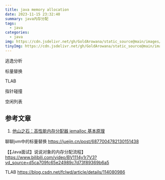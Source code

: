 ```yaml
---
title: java memory allocation
date: 2023-11-15 23:32:40
summary: java内存分配
tags:
  - java
categories:
  - java
img: https://cdn.jsdelivr.net/gh/GoldArowana/static_source@main/images/cover/co112-m.jpg
tinyImg: https://cdn.jsdelivr.net/gh/GoldArowana/static_source@main/images/tiny/cover/co112.jpg
---
```






逃逸分析

标量替换


TLAB


指针碰撞

空闲列表


## 参考文章
1. [他山之石：高性能内存分配器 jemalloc 基本原理](http://learn.lianglianglee.com/%E4%B8%93%E6%A0%8F/Netty%20%E6%A0%B8%E5%BF%83%E5%8E%9F%E7%90%86%E5%89%96%E6%9E%90%E4%B8%8E%20RPC%20%E5%AE%9E%E8%B7%B5-%E5%AE%8C/12%20%20%E4%BB%96%E5%B1%B1%E4%B9%8B%E7%9F%B3%EF%BC%9A%E9%AB%98%E6%80%A7%E8%83%BD%E5%86%85%E5%AD%98%E5%88%86%E9%85%8D%E5%99%A8%20jemalloc%20%E5%9F%BA%E6%9C%AC%E5%8E%9F%E7%90%86.md)

聊聊jvm中的标量替换   https://juejin.cn/post/6877004782130151438

【【Java面试】说说对象的内存分配流程】https://www.bilibili.com/video/BV1114y1r7V3?vd_source=d5ca709fc65e24989c7d73f89369b6a5

TLAB  https://blog.csdn.net/fclwd/article/details/114080986